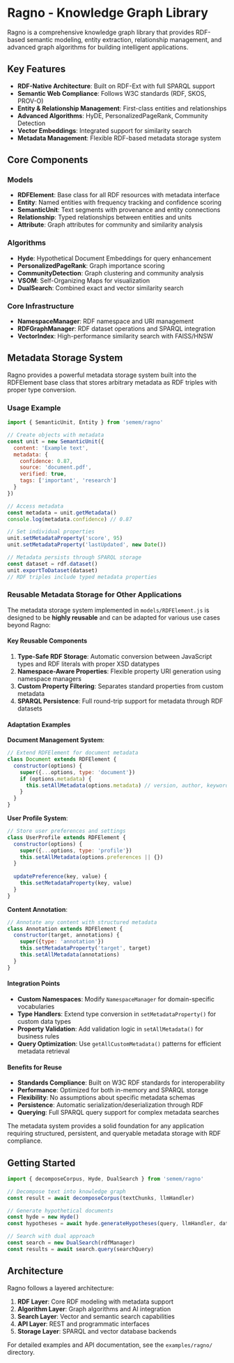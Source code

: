 # Ragno - Knowledge Graph Library

Ragno is a comprehensive knowledge graph library that provides RDF-based semantic modeling, entity extraction, relationship management, and advanced graph algorithms for building intelligent applications.

## Key Features

- **RDF-Native Architecture**: Built on RDF-Ext with full SPARQL support
- **Semantic Web Compliance**: Follows W3C standards (RDF, SKOS, PROV-O)
- **Entity & Relationship Management**: First-class entities and relationships
- **Advanced Algorithms**: HyDE, PersonalizedPageRank, Community Detection
- **Vector Embeddings**: Integrated support for similarity search
- **Metadata Management**: Flexible RDF-based metadata storage system

## Core Components

### Models
- **RDFElement**: Base class for all RDF resources with metadata interface
- **Entity**: Named entities with frequency tracking and confidence scoring
- **SemanticUnit**: Text segments with provenance and entity connections
- **Relationship**: Typed relationships between entities and units
- **Attribute**: Graph attributes for community and similarity analysis

### Algorithms
- **Hyde**: Hypothetical Document Embeddings for query enhancement
- **PersonalizedPageRank**: Graph importance scoring
- **CommunityDetection**: Graph clustering and community analysis
- **VSOM**: Self-Organizing Maps for visualization
- **DualSearch**: Combined exact and vector similarity search

### Core Infrastructure
- **NamespaceManager**: RDF namespace and URI management
- **RDFGraphManager**: RDF dataset operations and SPARQL integration
- **VectorIndex**: High-performance similarity search with FAISS/HNSW

## Metadata Storage System

Ragno provides a powerful metadata storage system built into the RDFElement base class that stores arbitrary metadata as RDF triples with proper type conversion.

### Usage Example

```javascript
import { SemanticUnit, Entity } from 'semem/ragno'

// Create objects with metadata
const unit = new SemanticUnit({
  content: 'Example text',
  metadata: {
    confidence: 0.87,
    source: 'document.pdf',
    verified: true,
    tags: ['important', 'research']
  }
})

// Access metadata
const metadata = unit.getMetadata()
console.log(metadata.confidence) // 0.87

// Set individual properties
unit.setMetadataProperty('score', 95)
unit.setMetadataProperty('lastUpdated', new Date())

// Metadata persists through SPARQL storage
const dataset = rdf.dataset()
unit.exportToDataset(dataset)
// RDF triples include typed metadata properties
```

### Reusable Metadata Storage for Other Applications

The metadata storage system implemented in `models/RDFElement.js` is designed to be **highly reusable** and can be adapted for various use cases beyond Ragno:

#### Key Reusable Components

1. **Type-Safe RDF Storage**: Automatic conversion between JavaScript types and RDF literals with proper XSD datatypes
2. **Namespace-Aware Properties**: Flexible property URI generation using namespace managers
3. **Custom Property Filtering**: Separates standard properties from custom metadata
4. **SPARQL Persistence**: Full round-trip support for metadata through RDF datasets

#### Adaptation Examples

**Document Management System**:
```javascript
// Extend RDFElement for document metadata
class Document extends RDFElement {
  constructor(options) {
    super({...options, type: 'document'})
    if (options.metadata) {
      this.setAllMetadata(options.metadata) // version, author, keywords, etc.
    }
  }
}
```

**User Profile System**:
```javascript
// Store user preferences and settings
class UserProfile extends RDFElement {
  constructor(options) {
    super({...options, type: 'profile'})
    this.setAllMetadata(options.preferences || {})
  }
  
  updatePreference(key, value) {
    this.setMetadataProperty(key, value)
  }
}
```

**Content Annotation**:
```javascript
// Annotate any content with structured metadata
class Annotation extends RDFElement {
  constructor(target, annotations) {
    super({type: 'annotation'})
    this.setMetadataProperty('target', target)
    this.setAllMetadata(annotations)
  }
}
```

#### Integration Points

- **Custom Namespaces**: Modify `NamespaceManager` for domain-specific vocabularies
- **Type Handlers**: Extend type conversion in `setMetadataProperty()` for custom data types
- **Property Validation**: Add validation logic in `setAllMetadata()` for business rules
- **Query Optimization**: Use `getAllCustomMetadata()` patterns for efficient metadata retrieval

#### Benefits for Reuse

- **Standards Compliance**: Built on W3C RDF standards for interoperability
- **Performance**: Optimized for both in-memory and SPARQL storage
- **Flexibility**: No assumptions about specific metadata schemas
- **Persistence**: Automatic serialization/deserialization through RDF
- **Querying**: Full SPARQL query support for complex metadata searches

The metadata system provides a solid foundation for any application requiring structured, persistent, and queryable metadata storage with RDF compliance.

## Getting Started

```javascript
import { decomposeCorpus, Hyde, DualSearch } from 'semem/ragno'

// Decompose text into knowledge graph
const result = await decomposeCorpus(textChunks, llmHandler)

// Generate hypothetical documents
const hyde = new Hyde()
const hypotheses = await hyde.generateHypotheses(query, llmHandler, dataset)

// Search with dual approach
const search = new DualSearch(rdfManager)
const results = await search.query(searchQuery)
```

## Architecture

Ragno follows a layered architecture:

1. **RDF Layer**: Core RDF modeling with metadata support
2. **Algorithm Layer**: Graph algorithms and AI integration  
3. **Search Layer**: Vector and semantic search capabilities
4. **API Layer**: REST and programmatic interfaces
5. **Storage Layer**: SPARQL and vector database backends

For detailed examples and API documentation, see the `examples/ragno/` directory.